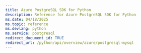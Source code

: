 ```yaml
---
title: Azure PostgreSQL SDK for Python
description: Reference for Azure PostgreSQL SDK for Python
ms.date: 04/18/2025
ms.topic: reference
ms.devlang: python
ms.service: postgresql
redirect_document_id: TRUE
redirect_url: /python/api/overview/azure/postgresql-mysql
---
```

